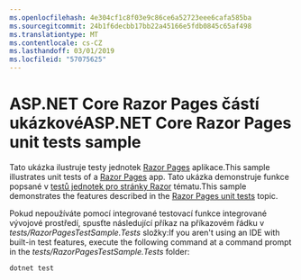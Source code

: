 ```yaml
---
ms.openlocfilehash: 4e304cf1c8f03e9c86ce6a52723eee6cafa585ba
ms.sourcegitcommit: 24b1f6decbb17bb22a45166e5fdb0845c65af498
ms.translationtype: MT
ms.contentlocale: cs-CZ
ms.lasthandoff: 03/01/2019
ms.locfileid: "57075625"
---
```

# <a name="aspnet-core-razor-pages-unit-tests-sample"></a><span data-ttu-id="61854-101">ASP.NET Core Razor Pages částí ukázkové</span><span class="sxs-lookup"><span data-stu-id="61854-101">ASP.NET Core Razor Pages unit tests sample</span></span>

<span data-ttu-id="61854-102">Tato ukázka ilustruje testy jednotek [Razor Pages](https://docs.microsoft.com/aspnet/core/mvc/razor-pages) aplikace.</span><span class="sxs-lookup"><span data-stu-id="61854-102">This sample illustrates unit tests of a [Razor Pages](https://docs.microsoft.com/aspnet/core/mvc/razor-pages) app.</span></span> <span data-ttu-id="61854-103">Tato ukázka demonstruje funkce popsané v [testů jednotek pro stránky Razor](https://docs.microsoft.com/aspnet/core/test/razor-pages-tests) tématu.</span><span class="sxs-lookup"><span data-stu-id="61854-103">This sample demonstrates the features described in the [Razor Pages unit tests](https://docs.microsoft.com/aspnet/core/test/razor-pages-tests) topic.</span></span>

<span data-ttu-id="61854-104">Pokud nepoužíváte pomocí integrované testovací funkce integrované vývojové prostředí, spusťte následující příkaz na příkazovém řádku v *tests/RazorPagesTestSample.Tests* složky:</span><span class="sxs-lookup"><span data-stu-id="61854-104">If you aren't using an IDE with built-in test features, execute the following command at a command prompt in the *tests/RazorPagesTestSample.Tests* folder:</span></span>

```console
dotnet test
```

